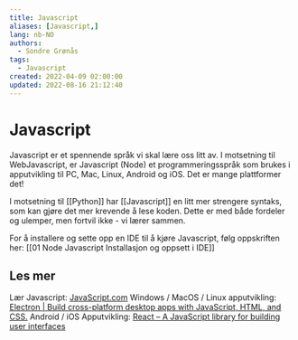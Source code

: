```yaml
---
title: Javascript
aliases: [Javascript,]
lang: nb-NO
authors:
  - Sondre Grønås
tags:
  - Javascript
created: 2022-04-09 02:00:00
updated: 2022-08-16 21:12:40
---
```

# Javascript
Javascript er et spennende språk vi skal lære oss litt av. I motsetning til WebJavascript, er Javascript (Node) et programmeringsspråk som brukes i apputvikling til PC, Mac, Linux, Android og iOS. Det er mange plattformer det!

I motsetning til [[Python]] har [[Javascript]] en litt mer strengere syntaks, som kan gjøre det mer krevende å lese koden. Dette er med både fordeler og ulemper, men fortvil ikke - vi lærer sammen.

For å installere og sette opp en IDE til å kjøre Javascript, følg oppskriften her: [[01 Node Javascript Installasjon og oppsett i IDE]]

## Les mer
Lær Javascript: [JavaScript.com](https://www.javascript.com/)
Windows / MacOS / Linux apputvikling: [Electron | Build cross-platform desktop apps with JavaScript, HTML, and CSS.](https://www.electronjs.org/)
Android / iOS Apputvikling: [React – A JavaScript library for building user interfaces](https://reactjs.org/)
